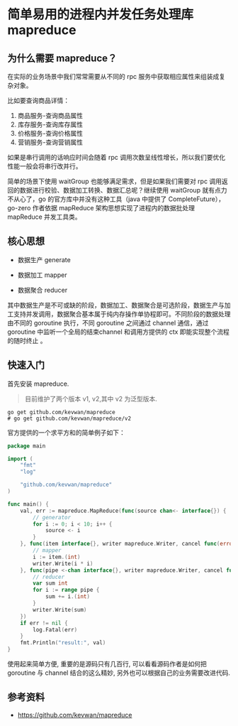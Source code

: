 # 简单易用的进程内并发任务处理库 mapreduce

## 为什么需要 mapreduce？

在实际的业务场景中我们常常需要从不同的 rpc 服务中获取相应属性来组装成复杂对象。

比如要查询商品详情：

1. 商品服务-查询商品属性
2. 库存服务-查询库存属性
3. 价格服务-查询价格属性
4. 营销服务-查询营销属性

如果是串行调用的话响应时间会随着 rpc 调用次数呈线性增长，所以我们要优化性能一般会将串行改并行。

简单的场景下使用 waitGroup 也能够满足需求，但是如果我们需要对 rpc 调用返回的数据进行校验、数据加工转换、数据汇总呢？继续使用 waitGroup 就有点力不从心了，go 的官方库中并没有这种工具（java 中提供了 CompleteFuture），go-zero 作者依据 mapReduce 架构思想实现了进程内的数据批处理 mapReduce 并发工具类。

## 核心思想

* 数据生产 generate

* 数据加工 mapper

* 数据聚合 reducer

其中数据生产是不可或缺的阶段，数据加工、数据聚合是可选阶段，数据生产与加工支持并发调用，数据聚合基本属于纯内存操作单协程即可。不同阶段的数据处理由不同的 goroutine 执行，不同 goroutine 之间通过 channel 通信，通过 goroutine 中监听一个全局的结束channel 和调用方提供的 ctx 即能实现整个流程的随时终止 。

## 快速入门

首先安装 mapreduce.

> 目前维护了两个版本 v1, v2,其中 v2 为泛型版本.

```shell
go get github.com/kevwan/mapreduce
# go get github.com/kevwan/mapreduce/v2
```

官方提供的一个求平方和的简单例子如下：

```go
package main

import (
    "fmt"
    "log"

    "github.com/kevwan/mapreduce"
)

func main() {
    val, err := mapreduce.MapReduce(func(source chan<- interface{}) {
        // generator
        for i := 0; i < 10; i++ {
            source <- i
        }
    }, func(item interface{}, writer mapreduce.Writer, cancel func(error)) {
        // mapper
        i := item.(int)
        writer.Write(i * i)
    }, func(pipe <-chan interface{}, writer mapreduce.Writer, cancel func(error)) {
        // reducer
        var sum int
        for i := range pipe {
            sum += i.(int)
        }
        writer.Write(sum)
    })
    if err != nil {
        log.Fatal(err)
    }
    fmt.Println("result:", val)
}
```

使用起来简单方便,  重要的是源码只有几百行, 可以看看源码作者是如何把 goroutine 与 channel 结合的这么精妙, 另外也可以根据自己的业务需要改进代码.

## 参考资料

* https://github.com/kevwan/mapreduce